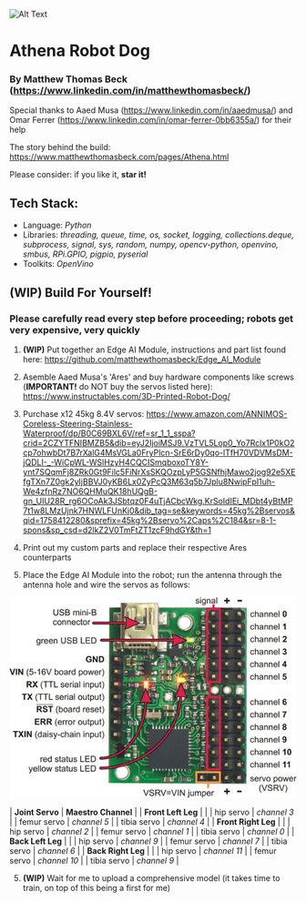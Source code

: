 ![Alt Text](images/athena-walking-1.gif)

# Athena Robot Dog
### By Matthew Thomas Beck (https://www.linkedin.com/in/matthewthomasbeck/)

Special thanks to Aaed Musa (https://www.linkedin.com/in/aaedmusa/) and Omar Ferrer (https://www.linkedin.com/in/omar-ferrer-0bb6355a/) for their help

The story behind the build: https://www.matthewthomasbeck.com/pages/Athena.html

Please consider: if you like it, **star it!**

## Tech Stack:
- Language: *Python*
- Libraries: *threading, queue, time, os, socket, logging, collections.deque, subprocess, signal, sys, random, numpy, opencv-python, openvino, smbus, RPi.GPIO, pigpio, pyserial*
- Toolkits: *OpenVino*

## **(WIP)** Build For Yourself!
### Please carefully read every step before proceeding; robots get very expensive, very quickly

1. **(WIP)** Put together an Edge AI Module, instructions and part list found here: https://github.com/matthewthomasbeck/Edge_AI_Module

2. Asemble Aaed Musa's 'Ares' and buy hardware components like screws (**IMPORTANT!** do NOT buy the servos listed here): https://www.instructables.com/3D-Printed-Robot-Dog/

3. Purchase x12 45kg 8.4V servos: https://www.amazon.com/ANNIMOS-Coreless-Steering-Stainless-Waterproof/dp/B0C69BXL6V/ref=sr_1_1_sspa?crid=2CZYTFNIBMZB5&dib=eyJ2IjoiMSJ9.VzTVL5Lop0_Yo7Rclx1P0kO2cp7ohwbDt7B7rXalG4MsVGLa0FryPlcn-SrE6rDy0qo-lTfH70VDVMsDM-jQDLI-_-WiCpWL-WSlHzyH4CQCISmqboxoTY8Y-ynt7SQqmFj8ZRk0Gt9Filc5FiNrXsSKQOzpLyP5GSNfhjMawo2jog92e5XEfgTXn7Z0gk2yIjBBVJ0yKB6Lx0ZyPcQ3M63q5b7Jplu8NwipFpI1uh-We4zfnRz7NO6QHMuQK18hUQgB-gn_UIU28R_rg6OCoAk3JSbtqz0F4uTjACbcWkg.KrSoIdIEi_MDbt4yBtMP7t1w8LMzUjnk7HNWLFUnKj0&dib_tag=se&keywords=45kg%2Bservos&qid=1758412280&sprefix=45kg%2Bservo%2Caps%2C184&sr=8-1-spons&sp_csd=d2lkZ2V0TmFtZT1zcF9hdGY&th=1

4. Print out my custom parts and replace their respective Ares counterparts

5. Place the Edge AI Module into the robot; run the antenna through the antenna hole and wire the servos as follows:

![Alt Text](images/maestro.jpeg)

| **Joint Servo** | **Maestro Channel** |
| **Front Left Leg** |  |
| hip servo | *channel 3* |
| femur servo | *channel 5* |
| tibia servo | *channel 4* |
| **Front Right Leg** |  |
| hip servo | *channel 2* |
| femur servo | *channel 1* |
| tibia servo | *channel 0* |
| **Back Left Leg** |  |
| hip servo | *channel 9* |
| femur servo | *channel 7* |
| tibia servo | *channel 6* |
| **Back Right Leg** |  |
| hip servo | *channel 11* |
| femur servo | *channel 10* |
| tibia servo | *channel 9* |

5. **(WIP)** Wait for me to upload a comprehensive model (it takes time to train, on top of this being a first for me)